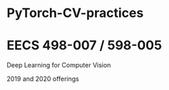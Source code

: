# PyTorch-CV-practices 
# EECS 498-007 / 598-005 

Deep Learning for Computer Vision

2019 and 2020 offerings
